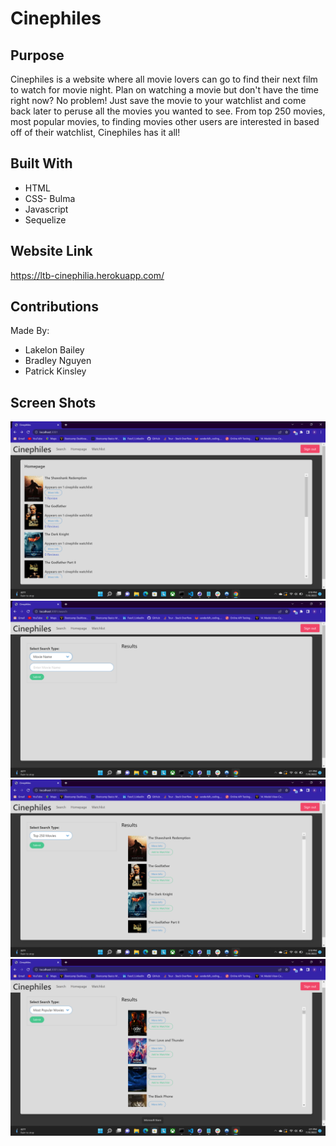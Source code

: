 # Cinephiles

## Purpose
Cinephiles is a website where all movie lovers can go to find their next film to watch for movie night. Plan on watching a movie but don't have the time right now? No problem! Just save the movie to your watchlist and come back later to peruse all the movies you wanted to see. From top 250 movies, most popular movies, to finding movies other users are interested in based off of their watchlist, Cinephiles has it all! 

## Built With
* HTML
* CSS- Bulma
* Javascript
* Sequelize

## Website Link
https://ltb-cinephilia.herokuapp.com/

## Contributions
Made By:
* Lakelon Bailey
* Bradley Nguyen
* Patrick Kinsley


## Screen Shots
![screenshot](./public/images/Screenshot%20(20).png)
![screenshot](./public/images/Screenshot%20(23).png)
![screenshot](./public/images/Screenshot%20(21).png)
![screenshot](./public/images/Screenshot%20(22).png)